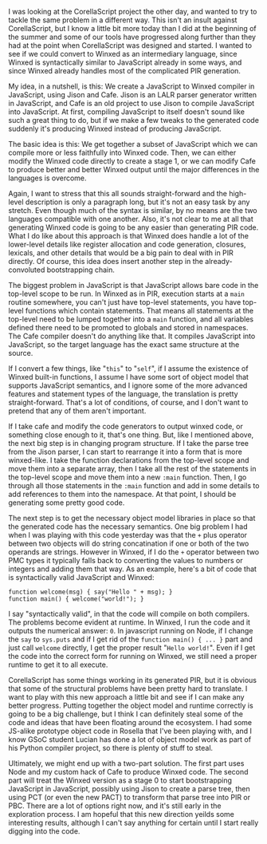I was looking at the CorellaScript project the other day, and wanted to try to
tackle the same problem in a different way. This isn't an insult against
CorellaScript, but I know a little bit more today than I did at the beginning
of the summer and some of our tools have progressed along further than they
had at the point when CorellaScript was designed and started. I wanted to see
if we could convert to Winxed as an intermediary language, since Winxed is
syntactically similar to JavaScript already in some ways, and since Winxed
already handles most of the complicated PIR generation.

My idea, in a nutshell, is this: We create a JavaScript to Winxed compiler in
JavaScript, using Jison and Cafe. Jison is an LALR parser generator written in
JavaScript, and Cafe is an old project to use Jison to compile JavaScript into
JavaScript. At first, compiling JavaScript to itself doesn't sound like such a
great thing to do, but if we make a few tweaks to the generated code suddenly
it's producing Winxed instead of producing JavaScript.

The basic idea is this: We get together a subset of JavaScript which we can
compile more or less faithfully into Winxed code. Then, we can either modify
the Winxed code directly to create a stage 1, or we can modify Cafe to
produce better and better Winxed output until the major differences in the
languages is overcome.

Again, I want to stress that this all sounds straight-forward and the
high-level description is only a paragraph long, but it's not an easy task by
any stretch. Even though much of the syntax is similar, by no means are the
two languages compatible with one another. Also, it's not clear to me at all
that generating Winxed code is going to be any easier than generating PIR
code. What I do like about this approach is that Winxed does handle a lot of
the lower-level details like register allocation and code generation,
closures, lexicals, and other details that would be a big pain to deal with
in PIR directly. Of course, this idea does insert another step in the
already-convoluted bootstrapping chain.

The biggest problem in JavaScript is that JavaScript allows bare code in the
top-level scope to be run. In Winxed as in PIR, execution starts at a `main`
routine somewhere, you can't just have top-level statements, you have
top-level functions which contain statements. That means all statements at the
top-level need to be lumped together into a `main` function, and all variables
defined there need to be promoted to globals and stored in namespaces. The
Cafe compiler doesn't do anything like that. It compiles JavaScript into
JavaScript, so the target language has the exact same structure at the source.

If I convert a few things, like "`this`" to "`self`", if I assume the
existence of Winxed built-in functions, I assume I have some sort of object
model that supports JavaScript semantics, and I ignore some of the more
advanced features and statement types of the language, the translation is
pretty straight-forward. That's a lot of conditions, of course, and I don't
want to pretend that any of them aren't important.

If I take cafe and modify the code generators to output winxed code, or
something close enough to it, that's one thing. But, like I mentioned above,
the next big step is in changing program structure. If I take the parse tree
from the Jison parser, I can start to rearrange it into a form that is more
winxed-like. I take the function declarations from the top-level scope and
move them into a separate array, then I take all the rest of the statements
in the top-level scope and move them into a new `:main` function. Then, I go
through all those statements in the `:main` function and add in some details
to add references to them into the namespace. At that point, I should be
generating some pretty good code.

The next step is to get the necessary object model libraries in place so that
the generated code has the necessary semantics. One big problem I had when I
was playing with this code yesterday was that the `+` plus operator between
two objects will do string concatination if one or both of the two operands
are strings. However in Winxed, if I do the `+` operator between two PMC types
it typically falls back to converting the values to numbers or integers and
adding them that way. As an example, here's a bit of code that is
syntactically valid JavaScript and Winxed:

    function welcome(msg) { say("Hello " + msg); }
    function main() { welcome("world!"); }

I say "syntactically valid", in that the code will compile on both compilers.
The problems become evident at runtime. In Winxed, I run the code and it
outputs the numerical answer: `0`. In javascript running on Node, if I change
the `say` to `sys.puts` and if I get rid of the `function main() { ... }` part
and just call `welcome` directly, I get the proper result "`Hello world!`".
Even if I get the code into the correct form for running on Winxed, we still
need a proper runtime to get it to all execute.

CorellaScript has some things working in its generated PIR, but it is obvious
that some of the structural problems have been pretty hard to translate.
I want to play with this new approach a little bit and see if I can make any
better progress. Putting together the object model and runtime correctly
is going to be a big challenge, but I think I can definitely steal some of the
code and ideas that have been floating around the ecosystem. I had some
JS-alike prototype object code in Rosella that I've been playing with, and I
know GSoC student Lucian has done a lot of object model work as part of his
Python compiler project, so there is plenty of stuff to steal.

Ultimately, we might end up with a two-part solution. The first part uses Node
and my custom hack of Cafe to produce Winxed code. The second part will treat
the Winxed version as a stage 0 to start bootstrapping JavaScript in
JavaScript, possibly using Jison to create a parse tree, then using PCT (or
even the new PACT) to transform that parse tree into PIR or PBC. There are a
lot of options right now, and it's still early in the exploration process. I
am hopeful that this new direction yeilds some interesting results, although
I can't say anything for certain until I start really digging into the code.
